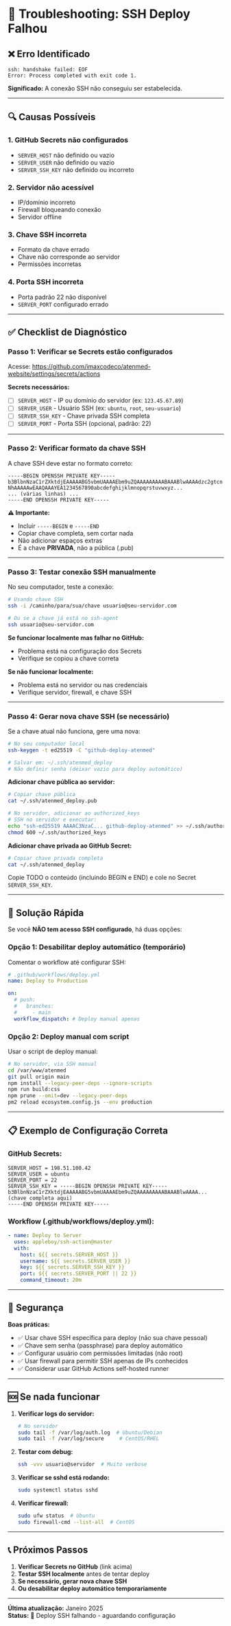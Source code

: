 # 🔧 Troubleshooting: SSH Deploy Falhou

## ❌ Erro Identificado

```
ssh: handshake failed: EOF
Error: Process completed with exit code 1.
```

**Significado:** A conexão SSH não conseguiu ser estabelecida.

---

## 🔍 Causas Possíveis

### **1. GitHub Secrets não configurados**

- `SERVER_HOST` não definido ou vazio
- `SERVER_USER` não definido ou vazio
- `SERVER_SSH_KEY` não definido ou incorreto

### **2. Servidor não acessível**

- IP/domínio incorreto
- Firewall bloqueando conexão
- Servidor offline

### **3. Chave SSH incorreta**

- Formato da chave errado
- Chave não corresponde ao servidor
- Permissões incorretas

### **4. Porta SSH incorreta**

- Porta padrão 22 não disponível
- `SERVER_PORT` configurado errado

---

## ✅ Checklist de Diagnóstico

### **Passo 1: Verificar se Secrets estão configurados**

Acesse: https://github.com/imaxcodeco/atenmed-website/settings/secrets/actions

**Secrets necessários:**

- [ ] `SERVER_HOST` - IP ou domínio do servidor (ex: `123.45.67.89`)
- [ ] `SERVER_USER` - Usuário SSH (ex: `ubuntu`, `root`, `seu-usuario`)
- [ ] `SERVER_SSH_KEY` - Chave privada SSH completa
- [ ] `SERVER_PORT` - Porta SSH (opcional, padrão: 22)

---

### **Passo 2: Verificar formato da chave SSH**

A chave SSH deve estar no formato correto:

```
-----BEGIN OPENSSH PRIVATE KEY-----
b3BlbnNzaC1rZXktdjEAAAAABG5vbmUAAAAEbm9uZQAAAAAAAAABAAABlwAAAAdzc2gtcn
NhAAAAAwEAAQAAAYEA1234567890abcdefghijklmnopqrstuvwxyz...
... (várias linhas) ...
-----END OPENSSH PRIVATE KEY-----
```

**⚠️ Importante:**

- Incluir `-----BEGIN` e `-----END`
- Copiar chave completa, sem cortar nada
- Não adicionar espaços extras
- É a chave **PRIVADA**, não a pública (.pub)

---

### **Passo 3: Testar conexão SSH manualmente**

No seu computador, teste a conexão:

```bash
# Usando chave SSH
ssh -i /caminho/para/sua/chave usuario@seu-servidor.com

# Ou se a chave já está no ssh-agent
ssh usuario@seu-servidor.com
```

**Se funcionar localmente mas falhar no GitHub:**

- Problema está na configuração dos Secrets
- Verifique se copiou a chave correta

**Se não funcionar localmente:**

- Problema está no servidor ou nas credenciais
- Verifique servidor, firewall, e chave SSH

---

### **Passo 4: Gerar nova chave SSH (se necessário)**

Se a chave atual não funciona, gere uma nova:

```bash
# No seu computador local
ssh-keygen -t ed25519 -C "github-deploy-atenmed"

# Salvar em: ~/.ssh/atenmed_deploy
# Não definir senha (deixar vazio para deploy automático)
```

**Adicionar chave pública ao servidor:**

```bash
# Copiar chave pública
cat ~/.ssh/atenmed_deploy.pub

# No servidor, adicionar ao authorized_keys
# SSH no servidor e executar:
echo "ssh-ed25519 AAAAC3NzaC... github-deploy-atenmed" >> ~/.ssh/authorized_keys
chmod 600 ~/.ssh/authorized_keys
```

**Adicionar chave privada ao GitHub Secret:**

```bash
# Copiar chave privada completa
cat ~/.ssh/atenmed_deploy
```

Copie TODO o conteúdo (incluindo BEGIN e END) e cole no Secret `SERVER_SSH_KEY`.

---

## 🎯 Solução Rápida

Se você **NÃO tem acesso SSH configurado**, há duas opções:

### **Opção 1: Desabilitar deploy automático (temporário)**

Comentar o workflow até configurar SSH:

```yaml
# .github/workflows/deploy.yml
name: Deploy to Production

on:
  # push:
  #   branches:
  #     - main
  workflow_dispatch: # Deploy manual apenas
```

### **Opção 2: Deploy manual com script**

Usar o script de deploy manual:

```bash
# No servidor, via SSH manual
cd /var/www/atenmed
git pull origin main
npm install --legacy-peer-deps --ignore-scripts
npm run build:css
npm prune --omit=dev --legacy-peer-deps
pm2 reload ecosystem.config.js --env production
```

---

## 📋 Exemplo de Configuração Correta

### **GitHub Secrets:**

```
SERVER_HOST = 198.51.100.42
SERVER_USER = ubuntu
SERVER_PORT = 22
SERVER_SSH_KEY = -----BEGIN OPENSSH PRIVATE KEY-----
b3BlbnNzaC1rZXktdjEAAAAABG5vbmUAAAAEbm9uZQAAAAAAAAABAAABlwAAAA...
(chave completa aqui)
-----END OPENSSH PRIVATE KEY-----
```

### **Workflow (.github/workflows/deploy.yml):**

```yaml
- name: Deploy to Server
  uses: appleboy/ssh-action@master
  with:
    host: ${{ secrets.SERVER_HOST }}
    username: ${{ secrets.SERVER_USER }}
    key: ${{ secrets.SERVER_SSH_KEY }}
    port: ${{ secrets.SERVER_PORT || 22 }}
    command_timeout: 20m
```

---

## 🔐 Segurança

**Boas práticas:**

- ✅ Usar chave SSH específica para deploy (não sua chave pessoal)
- ✅ Chave sem senha (passphrase) para deploy automático
- ✅ Configurar usuário com permissões limitadas (não root)
- ✅ Usar firewall para permitir SSH apenas de IPs conhecidos
- ✅ Considerar usar GitHub Actions self-hosted runner

---

## 🆘 Se nada funcionar

1. **Verificar logs do servidor:**

   ```bash
   # No servidor
   sudo tail -f /var/log/auth.log  # Ubuntu/Debian
   sudo tail -f /var/log/secure     # CentOS/RHEL
   ```

2. **Testar com debug:**

   ```bash
   ssh -vvv usuario@servidor  # Muito verbose
   ```

3. **Verificar se sshd está rodando:**

   ```bash
   sudo systemctl status sshd
   ```

4. **Verificar firewall:**
   ```bash
   sudo ufw status  # Ubuntu
   sudo firewall-cmd --list-all  # CentOS
   ```

---

## 📞 Próximos Passos

1. **Verificar Secrets no GitHub** (link acima)
2. **Testar SSH localmente** antes de tentar deploy
3. **Se necessário, gerar nova chave SSH**
4. **Ou desabilitar deploy automático temporariamente**

---

**Última atualização:** Janeiro 2025  
**Status:** 🔴 Deploy SSH falhando - aguardando configuração
